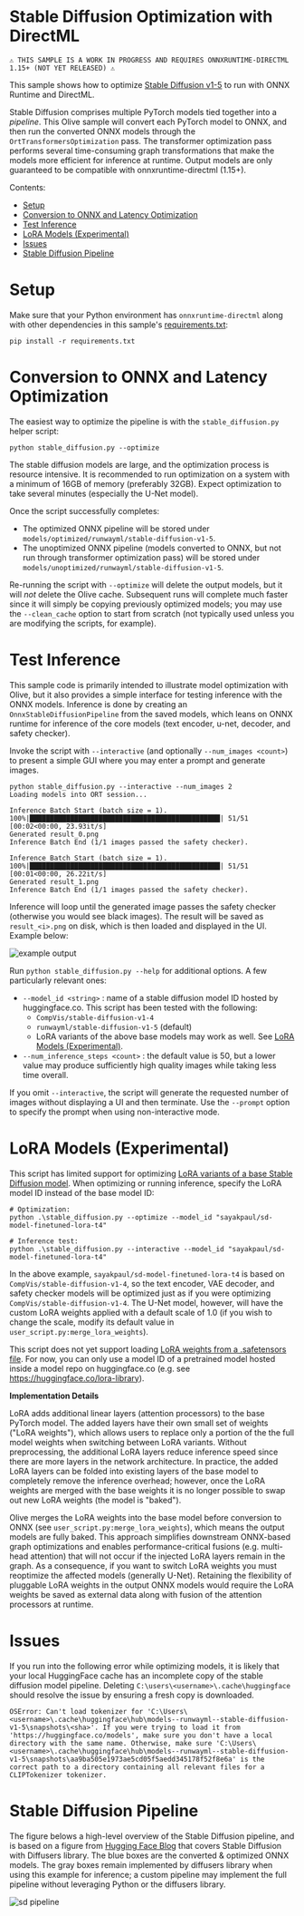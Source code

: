 # Stable Diffusion Optimization with DirectML <!-- omit in toc -->

    ⚠️ THIS SAMPLE IS A WORK IN PROGRESS AND REQUIRES ONNXRUNTIME-DIRECTML 1.15+ (NOT YET RELEASED) ⚠️

This sample shows how to optimize [Stable Diffusion v1-5](https://huggingface.co/runwayml/stable-diffusion-v1-5) to run with ONNX Runtime and DirectML.

Stable Diffusion comprises multiple PyTorch models tied together into a *pipeline*. This Olive sample will convert each PyTorch model to ONNX, and then run the converted ONNX models through the `OrtTransformersOptimization` pass. The transformer optimization pass performs several time-consuming graph transformations that make the models more efficient for inference at runtime. Output models are only guaranteed to be compatible with onnxruntime-directml (1.15+).

Contents:
- [Setup](#setup)
- [Conversion to ONNX and Latency Optimization](#conversion-to-onnx-and-latency-optimization)
- [Test Inference](#test-inference)
- [LoRA Models (Experimental)](#lora-models-experimental)
- [Issues](#issues)
- [Stable Diffusion Pipeline](#stable-diffusion-pipeline)

# Setup

Make sure that your Python environment has `onnxruntime-directml` along with other dependencies in this sample's [requirements.txt](requirements.txt):

```
pip install -r requirements.txt
```

# Conversion to ONNX and Latency Optimization

The easiest way to optimize the pipeline is with the `stable_diffusion.py` helper script:

```
python stable_diffusion.py --optimize
```

The stable diffusion models are large, and the optimization process is resource intensive. It is recommended to run optimization on a system with a minimum of 16GB of memory (preferably 32GB). Expect optimization to take several minutes (especially the U-Net model).

Once the script successfully completes:
- The optimized ONNX pipeline will be stored under `models/optimized/runwayml/stable-diffusion-v1-5`.
- The unoptimized ONNX pipeline (models converted to ONNX, but not run through transformer optimization pass) will be stored under `models/unoptimized/runwayml/stable-diffusion-v1-5`.

Re-running the script with `--optimize` will delete the output models, but it will *not* delete the Olive cache. Subsequent runs will complete much faster since it will simply be copying previously optimized models; you may use the `--clean_cache` option to start from scratch (not typically used unless you are modifying the scripts, for example).

# Test Inference

This sample code is primarily intended to illustrate model optimization with Olive, but it also provides a simple interface for testing inference with the ONNX models. Inference is done by creating an `OnnxStableDiffusionPipeline` from the saved models, which leans on ONNX runtime for inference of the core models (text encoder, u-net, decoder, and safety checker).

Invoke the script with `--interactive` (and optionally `--num_images <count>`) to present a simple GUI where you may enter a prompt and generate images.

```
python stable_diffusion.py --interactive --num_images 2
Loading models into ORT session...

Inference Batch Start (batch size = 1).
100%|███████████████████████████████████████████████| 51/51 [00:02<00:00, 23.93it/s]
Generated result_0.png
Inference Batch End (1/1 images passed the safety checker).

Inference Batch Start (batch size = 1).
100%|███████████████████████████████████████████████| 51/51 [00:01<00:00, 26.22it/s]
Generated result_1.png
Inference Batch End (1/1 images passed the safety checker).
```

Inference will loop until the generated image passes the safety checker (otherwise you would see black images). The result will be saved as `result_<i>.png` on disk, which is then loaded and displayed in the UI. Example below:

![example output](readme/example.png)

Run `python stable_diffusion.py --help` for additional options. A few particularly relevant ones:
- `--model_id <string>` : name of a stable diffusion model ID hosted by huggingface.co. This script has been tested with the following:
  - `CompVis/stable-diffusion-v1-4`
  - `runwayml/stable-diffusion-v1-5` (default)
  - LoRA variants of the above base models may work as well. See [LoRA Models (Experimental)](#lora-models-experimental).
- `--num_inference_steps <count>` : the default value is 50, but a lower value may produce sufficiently high quality images while taking less time overall.

If you omit `--interactive`, the script will generate the requested number of images without displaying a UI and then terminate. Use the `--prompt` option to specify the prompt when using non-interactive mode.

# LoRA Models (Experimental)

This script has limited support for optimizing [LoRA variants of a base Stable Diffusion model](https://huggingface.co/docs/diffusers/main/en/training/lora). When optimizing or running inference, specify the LoRA model ID instead of the base model ID:

```
# Optimization:
python .\stable_diffusion.py --optimize --model_id "sayakpaul/sd-model-finetuned-lora-t4"

# Inference test:
python .\stable_diffusion.py --interactive --model_id "sayakpaul/sd-model-finetuned-lora-t4"
```

In the above example, `sayakpaul/sd-model-finetuned-lora-t4` is based on `CompVis/stable-diffusion-v1-4`, so the text encoder, VAE decoder, and safety checker models will be optimized just as if you were optimizing `CompVis/stable-diffusion-v1-4`. The U-Net model, however, will have the custom LoRA weights applied with a default scale of 1.0 (if you wish to change the scale, modify its default value in `user_script.py:merge_lora_weights`).

This script does not yet support loading [LoRA weights from a .safetensors file](https://github.com/huggingface/diffusers/issues/3064). For now, you can only use a model ID of a pretrained model hosted inside a model repo on huggingface.co (e.g. see https://huggingface.co/lora-library).

**Implementation Details**

LoRA adds additional linear layers (attention processors) to the base PyTorch model. The added layers have their own small set of weights ("LoRA weights"), which allows users to replace only a portion of the the full model weights when switching between LoRA variants. Without preprocessing, the additional LoRA layers reduce inference speed since there are more layers in the network architecture. In practice, the added LoRA layers can be folded into existing layers of the base model to completely remove the inference overhead; however, once the LoRA weights are merged with the base weights it is no longer possible to swap out new LoRA weights (the model is "baked").

Olive merges the LoRA weights into the base model before conversion to ONNX (see `user_script.py:merge_lora_weights`), which means the output models are fully baked. This approach simplifies downstream ONNX-based graph optimizations and enables performance-critical fusions (e.g. multi-head attention) that will not occur if the injected LoRA layers remain in the graph. As a consequence, if you want to switch LoRA weights you must reoptimize the affected models (generally U-Net). Retaining the flexibility of pluggable LoRA weights in the output ONNX models would require the LoRA weights be saved as external data along with fusion of the attention processors at runtime.

# Issues

If you run into the following error while optimizing models, it is likely that your local HuggingFace cache has an incomplete copy of the stable diffusion model pipeline. Deleting `C:\users\<username>\.cache\huggingface` should resolve the issue by ensuring a fresh copy is downloaded.

```
OSError: Can't load tokenizer for 'C:\Users\<username>\.cache\huggingface\hub\models--runwayml--stable-diffusion-v1-5\snapshots\<sha>'. If you were trying to load it from 'https://huggingface.co/models', make sure you don't have a local directory with the same name. Otherwise, make sure 'C:\Users\<username>\.cache\huggingface\hub\models--runwayml--stable-diffusion-v1-5\snapshots\aa9ba505e1973ae5cd05f5aedd345178f52f8e6a' is the correct path to a directory containing all relevant files for a CLIPTokenizer tokenizer.
```

# Stable Diffusion Pipeline

The figure belows a high-level overview of the Stable Diffusion pipeline, and is based on a figure from [Hugging Face Blog](https://huggingface.co/blog/stable_diffusion) that covers Stable Diffusion with Diffusers library. The blue boxes are the converted & optimized ONNX models. The gray boxes remain implemented by diffusers library when using this example for inference; a custom pipeline may implement the full pipeline without leveraging Python or the diffusers library.

![sd pipeline](readme/pipeline.png)
